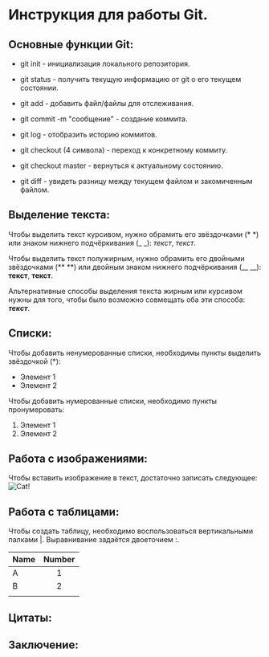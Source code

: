 # Инструкция для работы Git.

## Основные функции Git:

* git init - инициализация локального репозитория.

* git status - получить текущую информацию от git о его текущем состоянии.

* git add - добавить файл/файлы для отслеживания.

* git commit -m "сообщение" - создание коммита.

* git log - отобразить историю коммитов.

* git checkout (4 символа) - переход к конкретному коммиту.

* git checkout master - вернуться к актуальному состоянию.

* git diff - увидеть разницу между текущем файлом и закомиченным файлом.

## Выделение текста:

Чтобы выделить текст курсивом, нужно обрамить его звёздочками (* *) или знаком нижнего подчёркивания (_ _): *текст*, _текст_.

Чтобы выделить текст полужирным, нужно обрамить его двойными звёздочками (** **) или двойным знаком нижнего подчёркивания (__ __): **текст**, __текст__.

Альтернативные способы выделения текста жирным или курсивом нужны для того, чтобы было возможно совмещать оба эти способа: *__текст__*.

## Списки:

Чтобы добавить ненумерованные списки, необходимы пункты выделить звёздочкой (*):

* Элемент 1 
* Элемент 2

Чтобы добавить нумерованные списки, необходимо пункты пронумеровать:

1. Элемент 1
2. Элемент 2

## Работа с изображениями:

Чтобы вставить изображение в текст, достаточно записать следующее:
![Cat!](2742790978.jpg)


## Работа с таблицами:

Чтобы создать таблицу, необходимо воспользоваться вертикальными палками |. Выравнивание задаётся двоеточием :.

| Name | Number |
|------|:------:|
| A    |    1   |
| B    |    2   |
|               |

## Цитаты:

## Заключение:






